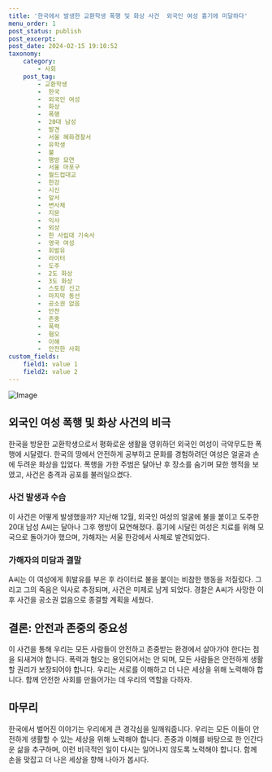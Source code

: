 ```yaml
---
title: '한국에서 발생한 교환학생 폭행 및 화상 사건  외국인 여성 흉기에 미달하다'
menu_order: 1
post_status: publish
post_excerpt: 
post_date: 2024-02-15 19:10:52
taxonomy:
    category:
        - 사회
    post_tag:
        - 교환학생
        -  한국
        -  외국인 여성
        -  화상
        -  폭행
        -  20대 남성
        -  발견
        -  서울 혜화경찰서
        -  유학생
        -  불
        -  행방 묘연
        -  서울 마포구
        -  월드컵대교
        -  한강
        -  시신
        -  앞서
        -  변사체
        -  지문
        -  익사
        -  외상
        -  한 사립대 기숙사
        -  영국 여성
        -  휘발유
        -  라이터
        -  도주
        -  2도 화상
        -  3도 화상
        -  스토킹 신고
        -  마지막 동선
        -  공소권 없음
        -  안전
        -  존중
        -  폭력
        -  혐오
        -  이해
        -  안전한 사회
custom_fields:
    field1: value 1
    field2: value 2
---
```


![Image](https://imgnews.pstatic.net/image/025/2024/02/14/0003341356_001_20240215054509298.jpg?type=w647)

## 외국인 여성 폭행 및 화상 사건의 비극
한국을 방문한 교환학생으로서 평화로운 생활을 영위하던 외국인 여성이 극악무도한 폭행에 시달렸다. 한국의 땅에서 안전하게 공부하고 문화를 경험하려던 여성은 얼굴과 손에 두려운 화상을 입었다. 폭행을 가한 주범은 달아난 후 장소를 숨기며 묘한 행적을 보였고, 사건은 충격과 공포를 불러일으켰다.
### 사건 발생과 수습
이 사건은 어떻게 발생했을까? 지난해 12월, 외국인 여성의 얼굴에 불을 붙이고 도주한 20대 남성 A씨는 달아나 그후 행방이 묘연해졌다. 흉기에 시달린 여성은 치료를 위해 모국으로 돌아가야 했으며, 가해자는 서울 한강에서 사체로 발견되었다.
### 가해자의 미담과 결말
A씨는 이 여성에게 휘발유를 부은 후 라이터로 불을 붙이는 비참한 행동을 저질렀다. 그리고 그의 죽음은 익사로 추정되며, 사건은 미제로 남게 되었다. 경찰은 A씨가 사망한 이후 사건을 공소권 없음으로 종결할 계획을 세웠다.
## 결론: 안전과 존중의 중요성
이 사건을 통해 우리는 모든 사람들이 안전하고 존중받는 환경에서 살아가야 한다는 점을 되새겨야 합니다. 폭력과 혐오는 용인되어서는 안 되며, 모든 사람들은 안전하게 생활할 권리가 보장되어야 합니다. 우리는 서로를 이해하고 더 나은 세상을 위해 노력해야 합니다. 함께 안전한 사회를 만들어가는 데 우리의 역할을 다하자.
## 마무리
한국에서 벌어진 이야기는 우리에게 큰 경각심을 일깨워줍니다. 우리는 모든 이들이 안전하게 생활할 수 있는 세상을 위해 노력해야 합니다. 존중과 이해를 바탕으로 한 인간다운 삶을 추구하며, 이런 비극적인 일이 다시는 일어나지 않도록 노력해야 합니다. 함께 손을 맞잡고 더 나은 세상을 향해 나아가 봅시다.
